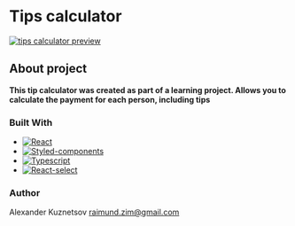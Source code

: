 # Tips calculator

<a href="https://ibb.co/N77RSNX"><img src="https://i.ibb.co/QXX0dHZ/2022-08-01-231443177.png" alt="tips calculator preview"></a>

## About project

**This tip calculator was created as part of a learning project. Allows you to calculate the payment for each person, including tips**

### Built With

- [![React][react.js]][react-url]
- [![Styled-components][styled.logo]][styled-url]
- [![Typescript][typescript.logo]][typescript-url]
- [![React-select][react-select.logo]][react-select-url]

### Author

Alexander Kuznetsov raimund.zim@gmail.com

[react.js]: https://img.shields.io/badge/React-20232A?style=for-the-badge&logo=react&logoColor=61DAFB
[react-url]: https://reactjs.org/
[styled.logo]: https://img.shields.io/badge/-Styled%20Components%20%F0%9F%92%85%F0%9F%8F%BE-orange
[styled-url]: https://styled-components.com/
[react-select.logo]: https://img.shields.io/badge/-React%20select%20%F0%9F%93%9F-blue
[react-select-url]: https://react-select.com/
[typescript.logo]: https://img.shields.io/badge/TS-Typescript-blue
[typescript-url]: https://www.typescriptlang.org/
